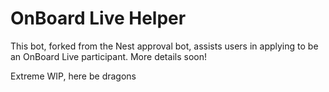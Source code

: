 # OnBoard Live Helper

This bot, forked from the Nest approval bot, assists users in applying to be an OnBoard Live
participant. More details soon!

Extreme WIP, here be dragons
